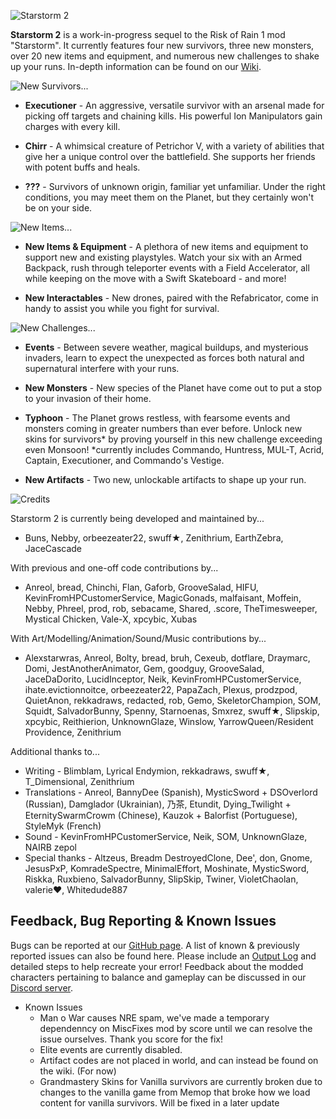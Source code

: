 ![Starstorm 2](https://github.com/swuff-star/Starstorm2/blob/main/SS2-Project/Assets/Starstorm2/ReadmeAssets/ss2logopurple.gif?raw=true)

**Starstorm 2** is a work-in-progress sequel to the Risk of Rain 1 mod "Starstorm". It currently features four new survivors, three new monsters, over 20 new items and equipment, and numerous new challenges to shake up your runs. In-depth information can be found on our [Wiki](https://starstorm2.wiki.gg/wiki/Starstorm_2_Wiki).

![New Survivors...](https://github.com/swuff-star/Starstorm2/blob/main/SS2-Project/Assets/Starstorm2/ReadmeAssets/ss2survivorpromo.gif?raw=true)

* **Executioner**  - An aggressive, versatile survivor with an arsenal made for picking off targets and chaining kills. His powerful Ion Manipulators gain charges with every kill.

* **Chirr** - A whimsical creature of Petrichor V, with a variety of abilities that give her a unique control over the battlefield. She supports her friends with potent buffs and heals.

* **???** - Survivors of unknown origin, familiar yet unfamiliar. Under the right conditions, you may meet them on the Planet, but they certainly won't be on your side.

![New Items...](https://github.com/swuff-star/Starstorm2/blob/main/SS2-Project/Assets/Starstorm2/ReadmeAssets/ss2itemspromo.gif?raw=true)

* **New Items & Equipment** - A plethora of new items and equipment to support new and existing playstyles. Watch your six with an Armed Backpack, rush through teleporter events with a Field Accelerator, all while keeping on the move with a Swift Skateboard - and more!

* **New Interactables** - New drones, paired with the Refabricator, come in handy to assist you while you fight for survival.

![New Challenges...](https://github.com/swuff-star/Starstorm2/blob/main/SS2-Project/Assets/Starstorm2/ReadmeAssets/ss2challengepromo.gif?raw=true)

* **Events** - Between severe weather, magical buildups, and mysterious invaders, learn to expect the unexpected as forces both natural and supernatural interfere with your runs.

* **New Monsters** - New species of the Planet have come out to put a stop to your invasion of their home.

* **Typhoon** - The Planet grows restless, with fearsome events and monsters coming in greater numbers than ever before. Unlock new skins for survivors* by proving yourself in this new challenge exceeding even Monsoon!
	 *currently includes Commando, Huntress, MUL-T, Acrid, Captain, Executioner, and Commando's Vestige.
	 
* **New Artifacts** - Two new, unlockable artifacts to shape up your run.

![Credits](https://github.com/swuff-star/Starstorm2/blob/main/SS2-Project/Assets/Starstorm2/ReadmeAssets/ss2credits.gif?raw=true)

Starstorm 2 is currently being developed and maintained by...
* Buns, Nebby, orbeezeater22, swuff★, Zenithrium, EarthZebra, JaceCascade

With previous and one-off code contributions by...
* Anreol, bread, Chinchi, Flan, Gaforb, GrooveSalad, HIFU, KevinFromHPCustomerService, MagicGonads, malfaisant, Moffein, Nebby, Phreel, prod, rob, sebacame, Shared, .score, TheTimesweeper, Mystical Chicken, Vale-X, xpcybic, Xubas

With Art/Modelling/Animation/Sound/Music contributions by...
* Alexstarwras, Anreol, Bolty, bread, bruh, Cexeub, dotflare, Draymarc, Domi, JestAnotherAnimator, Gem, goodguy, GrooveSalad, JaceDaDorito, LucidInceptor, Neik, KevinFromHPCustomerService, ihate.evictionnoitce, orbeezeater22, PapaZach, Plexus, prodzpod, QuietAnon, rekkadraws, redacted, rob, Gemo, SkeletorChampion, SOM, Squidt, SalvadorBunny, Spenny, Starnoenas, Smxrez, swuff★, Slipskip, xpcybic, Reithierion, UnknownGlaze, Winslow, YarrowQueen/Resident Providence, Zenithrium

Additional thanks to... 
* Writing - Blimblam, Lyrical Endymion, rekkadraws, swuff★, T_Dimensional, Zenithrium
* Translations - Anreol, BannyDee (Spanish), MysticSword + DSOverlord (Russian), Damglador (Ukrainian), 乃茶, Etundit, Dying_Twilight + EternitySwarmCrowm (Chinese), Kauzok + Balorfist (Portuguese), StyleMyk (French)
* Sound - KevinFromHPCustomerService, Neik, SOM, UnknownGlaze, NAIRB zepol
* Special thanks - Altzeus, Breadm DestroyedClone, Dee', don, Gnome, JesusPxP, KomradeSpectre, MinimalEffort, Moshinate, MysticSword, Riskka, Ruxbieno, SalvadorBunny, SlipSkip, Twiner, VioletChaolan, valerie♥, Whitedude887 

## Feedback, Bug Reporting & Known Issues

Bugs can be reported at our [GitHub page](https://github.com/TeamMoonstorm/Starstorm2/issues). A list of known & previously reported issues can also be found here. Please include an [Output Log](https://h3vr-modding.github.io/wiki/installing/troubleshooting/log_file.html) and detailed steps to help recreate your error! Feedback about the modded characters pertaining to balance and gameplay can be discussed in our [Discord server](https://discord.com/invite/SgFxwKT7nY).

* Known Issues
    * Man o War causes NRE spam, we've made a temporary dependenncy on MiscFixes mod by score until we can resolve the issue ourselves. Thank you score for the fix!
    * Elite events are currently disabled.
    * Artifact codes are not placed in world, and can instead be found on the wiki. (For now)
    * Grandmastery Skins for Vanilla survivors are currently broken due to changes to the vanilla game from Memop that broke how we load content for vanilla survivors. Will be fixed in a later update